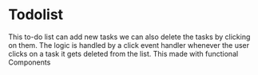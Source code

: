 # Todolist
This to-do list can add new tasks we can also delete the tasks by clicking on them. The logic is handled by a click event handler whenever the user clicks on a task it gets deleted from the list. This made with functional Components
